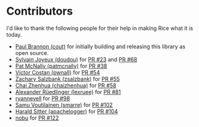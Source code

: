 Contributors
============

I'd like to thank the following people for their help in making Rice what it is today.

* [Paul Brannon (cout)](https://github.com/cout) for initially building and releasing this library as open source.
* [Sylvain Joyeux (doudou)](https://github.com/doudou) for [PR #23](https://github.com/jasonroelofs/rice/pull/23) and [PR #68](https://github.com/jasonroelofs/rice/pull/68)
* [Pat McNally (patmcnally)](https://github.com/patmcnally) for [PR #38](https://github.com/jasonroelofs/rice/pull/38)
* [Victor Costan (pwnall)](https://github.com/pwnall) for [PR #54](https://github.com/jasonroelofs/rice/pull/54)
* [Zachary Salzbank (zsalzbank)](https://github.com/zsalzbank) for [PR #55](https://github.com/jasonroelofs/rice/pull/55)
* [Chai Zhenhua (chaizhenhua)](https://github.com/jasonroelofs/rice/pull/58) for [PR #58](https://github.com/jasonroelofs/rice/pull/58)
* [Alexander Rüedlinger (lexruee)](https://github.com/lexruee) for [PR #81](https://github.com/jasonroelofs/rice/pull/81)
* [ryannevell](https://github.com/ryannevell) for [PR #98](https://github.com/jasonroelofs/rice/pull/98)
* [Samu Voutilainen (smarre)](https://github.com/Smarre) for [PR #102](https://github.com/jasonroelofs/rice/pull/102)
* [Harald Sitter (apachelogger)](https://github.com/apachelogger) for [PR #104](https://github.com/jasonroelofs/rice/pull/104)
* [nobu](https://github.com/nobu) for [PR #122](https://github.com/jasonroelofs/rice/pull/122)
